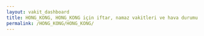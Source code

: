 ```yaml
---
layout: vakit_dashboard
title: HONG_KONG, HONG_KONG için iftar, namaz vakitleri ve hava durumu - ilçe/eyalet seç
permalink: /HONG_KONG/HONG_KONG/
---
```


<script type="text/javascript">
  var GLOBAL_COUNTRY = 'HONG_KONG';
  var GLOBAL_CITY = 'HONG_KONG';
  var GLOBAL_STATE = '';
  var lat = 72;
  var lon = 21;
</script>
